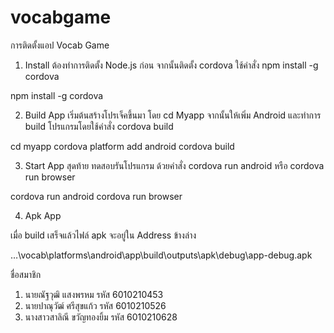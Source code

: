 # vocabgame
การติดตั้งแอป Vocab Game

 



1. Install
ต้องทำการติดตั้ง Node.js ก่อน
จากนั้นติดตั้ง cordova ใช้คำสั่ง npm install -g cordova


npm install -g cordova


2. Build App
เริ่มต้นสร้างโปรเจ็คขึ้นมา โดย cd Myapp
จากนั้นให้เพิ่ม Android และทำการ build โปรแกรมโดยใช้คำสั่ง cordova build


cd myapp
cordova platform add android
cordova build


3. Start App
สุดท้าย ทดสอบรันโปรแกรม ด้วยคำสั่ง cordova run android หรือ cordova run browser


cordova run android
cordova run browser


4. Apk App

 

เมื่อ build เสร็จแล้วไฟล์ apk จะอยู่ใน Address ข้างล่าง


…\vocab\platforms\android\app\build\outputs\apk\debug\app-debug.apk




ชื่อสมาชิก
1.	นายณัฐวุฒิ   แสงพรหม รหัส 6010210453
2.	นายปาณุวัฒ์   ศรีสุขแก้ว รหัส 6010210526
3.	นางสาวสาลิณี   ขวัญทองยิ้ม รหัส 6010210628
